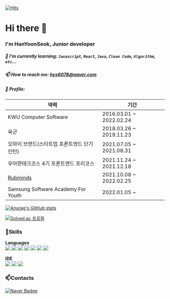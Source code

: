 [![Hits](https://hits.seeyoufarm.com/api/count/incr/badge.svg?url=https%3A%2F%2Fgithub.com%2Fhanyoonseok&count_bg=%2379C83D&title_bg=%23555555&icon=&icon_color=%23E7E7E7&title=hits&edge_flat=false)](https://hits.seeyoufarm.com)
# Hi there 👋
### I'm HanYoonSeok, Junior developer
##### 🌱 I’m currently learning: `Javascript`, `React`, `Java`, `Clean Code`, `Algorithm`, `etc`...
##### 📫 How to reach me: hys6078@naver.com
##### 💬 Profile: 
약력 | 기간
--|--
KWU Computer Software|2016.03.01 ~ 2022.02.24
육군|2018.03.26 ~ 2019.11.23
오마이 브랜드(스타트업 프론트엔드 단기 인턴)|2021.07.05 ~ 2021.08.31
우아한테크코스 4기 프론트엔드 프리코스|2021.11.24 ~ 2021.12.18
[Rubminds](https://github.com/Rubminds)|2021.10.08 ~ 2022.02.25
Samsung Software Academy For Youth|2022.01.05 ~ 

[![Anurag's GitHub stats](https://github-readme-stats.vercel.app/api?username=hanyoonseok&show_icons=true&theme=radical)](https://github.com/anuraghazra/github-readme-stats)

[![Solved.ac 프로필](http://mazassumnida.wtf/api/v2/generate_badge?boj=hys6078)](https://solved.ac/hys6078)

### 🎨Skills
**Languages**  
<img src="https://img.shields.io/badge/HTML5-E34F26?style=flat-square&logo=HTML5&logoColor=white"/>
<img src="https://img.shields.io/badge/CSS-1572B6?style=flat-square&logo=CSS&logoColor=white"/>
<img src="https://img.shields.io/badge/JavaScript-F7DF1E?style=flat-square&logo=JavaScript&logoColor=white"/>
<img src="https://img.shields.io/badge/Java-007396?style=flat-square&logo=Java&logoColor=white"/>
<img src="https://img.shields.io/badge/redux-764ABC?style=flat-square&logo=Redux&logoColor=white"/>
<img src="https://img.shields.io/badge/reduxSaga-999999?style=flat-square&logo=Redux-Saga&logoColor=white"/>
<img src="https://img.shields.io/badge/TypeScript-3178C6?style=flat-square&logo=TypeScript&logoColor=white"/>

  
**IDE**  
<img src="https://img.shields.io/badge/VisualStudioCode-007ACC?style=flat-square&logo=VisualStudioCode&logoColor=white"/>
<img src="https://img.shields.io/badge/GitHub-181717?style=flat-square&logo=GitHub&logoColor=white"/>
<img src="https://img.shields.io/badge/Eclipse-2C2255?style=flat-square&logo=EclipseIDE&logoColor=white"/>

### 📫Contacts
[![Naver Badge](https://img.shields.io/badge/Naver-03C75A?style=flat-square&logo=Naver&logoColor=white&link=mailto:hys6078@naver.com)](mailto:hys6078@naver.com)

<!--
카드 추가하려면 아래에서 색 코드와 이름 찾기
https://simpleicons.org/
-->

